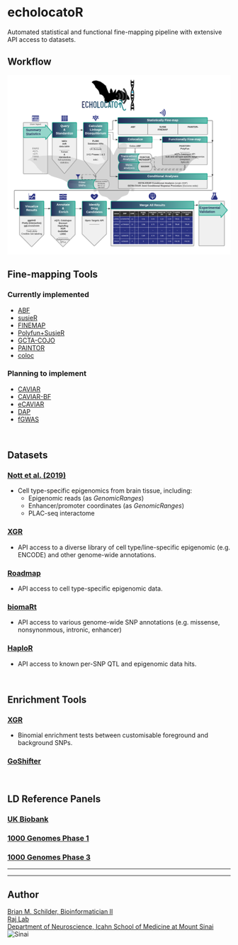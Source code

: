 # echolocatoR
Automated statistical and functional fine-mapping pipeline with extensive API access to datasets.


## Workflow  

![echoFlow](./inst/images/echolocatoR_flowchart.png)

## Fine-mapping Tools  

### Currently implemented  
- [ABF](https://cran.r-project.org/web/packages/coloc/vignettes/vignette.html)  
- [susieR](https://github.com/stephenslab/susieR)  
- [FINEMAP](http://www.christianbenner.com)  
- [Polyfun+SusieR](https://github.com/omerwe/polyfun)
- [GCTA-COJO](https://cnsgenomics.com/software/gcta/#COJO)
- [PAINTOR](https://github.com/gkichaev/PAINTOR_V3.0)  
- [coloc](https://cran.r-project.org/web/packages/coloc/vignettes/vignette.html)

### Planning to implement  
- [CAVIAR](http://genetics.cs.ucla.edu/caviar/)  
- [CAVIAR-BF](https://www.ncbi.nlm.nih.gov/pubmed/25948564)  
- [eCAVIAR](http://genetics.cs.ucla.edu/caviar/)  
- [DAP](https://github.com/xqwen/dap) 
- [fGWAS](https://github.com/joepickrell/fgwas)  


<br>


## Datasets

### [Nott et al. (2019)](https://science.sciencemag.org/content/366/6469/1134.abstract)
- Cell type-specific epigenomics from brain tissue, including:    
  + Epigenomic reads (as *GenomicRanges*)
  + Enhancer/promoter coordinates (as *GenomicRanges*)
  + PLAC-seq interactome  
  
### [XGR](http://xgr.r-forge.r-project.org)    
- API access to a diverse library of cell type/line-specific epigenomic (e.g. ENCODE) and other genome-wide annotations.  
### [Roadmap](http://www.roadmapepigenomics.org)
- API access to cell type-specific epigenomic data.

### [biomaRt](https://bioconductor.org/packages/release/bioc/html/biomaRt.html)
- API access to various genome-wide SNP annotations (e.g. missense, nonsynonmous, intronic, enhancer)

### [HaploR](https://cran.r-project.org/web/packages/haploR/vignettes/haplor-vignette.html)  
- API access to known per-SNP QTL and epigenomic data hits.


<br>


## Enrichment Tools

### [XGR](http://xgr.r-forge.r-project.org)   
- Binomial enrichment tests between customisable foreground and background SNPs.  

### [GoShifter](https://github.com/immunogenomics/goshifter)  


<br>


## LD Reference Panels  

### [UK Biobank](https://www.ukbiobank.ac.uk)
### [1000 Genomes Phase 1](https://www.internationalgenome.org)  
### [1000 Genomes Phase 3](https://www.internationalgenome.org)  


<hr><hr>

## Author

<a href="https://bschilder.github.io/BMSchilder/" target="_blank">Brian M. Schilder, Bioinformatician II</a>  
<a href="https://rajlab.org" target="_blank">Raj Lab</a>  
<a href="https://icahn.mssm.edu/about/departments/neuroscience" target="_blank">Department of Neuroscience, Icahn School of Medicine at Mount Sinai</a>  
![Sinai](./web/images/sinai.png)
